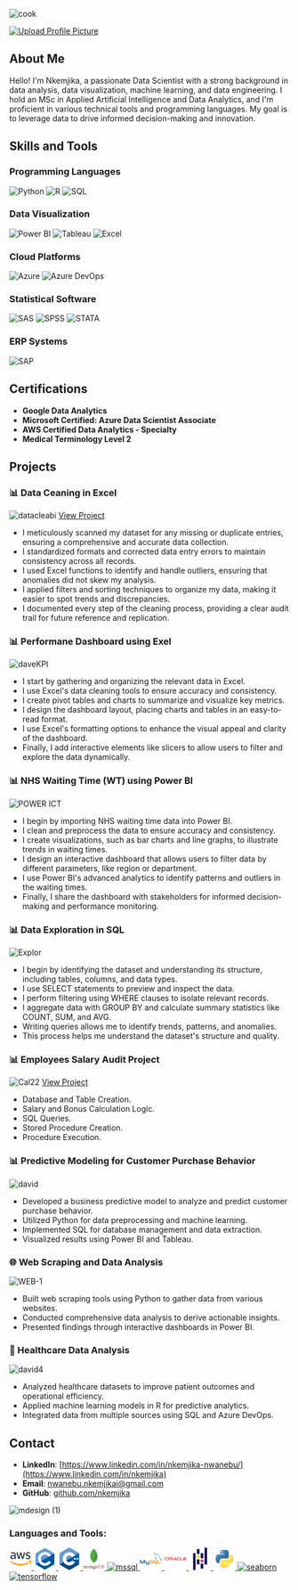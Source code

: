 

![cook](https://github.com/nkemdata/abc/assets/119932254/03a8f689-80a0-45e1-afad-974b2a73bdda)


[![Upload Profile Picture](https://img.shields.io/badge/Upload%20Profile%20Picture-blue?style=for-the-badge)](https://github.com/yourusername/yourrepository/upload/main)


## About Me
Hello! I'm Nkemjika, a passionate Data Scientist with a strong background in data analysis, data visualization, machine learning, and data engineering. I hold an MSc in Applied Artificial Intelligence and Data Analytics, and I'm proficient in various technical tools and programming languages. My goal is to leverage data to drive informed decision-making and innovation.

## Skills and Tools
### Programming Languages
![Python](https://img.shields.io/badge/Python-3776AB?style=for-the-badge&logo=python&logoColor=white)
![R](https://img.shields.io/badge/R-276DC3?style=for-the-badge&logo=r&logoColor=white)
![SQL](https://img.shields.io/badge/SQL-4479A1?style=for-the-badge&logo=postgresql&logoColor=white)

### Data Visualization
![Power BI](https://img.shields.io/badge/Power%20BI-F2C811?style=for-the-badge&logo=power%20bi&logoColor=black)
![Tableau](https://img.shields.io/badge/Tableau-E97627?style=for-the-badge&logo=tableau&logoColor=white)
![Excel](https://img.shields.io/badge/Excel-217346?style=for-the-badge&logo=microsoft%20excel&logoColor=white)

### Cloud Platforms
![Azure](https://img.shields.io/badge/Azure-0078D4?style=for-the-badge&logo=microsoft%20azure&logoColor=white)
![Azure DevOps](https://img.shields.io/badge/Azure%20DevOps-0078D4?style=for-the-badge&logo=azure%20devops&logoColor=white)

### Statistical Software
![SAS](https://img.shields.io/badge/SAS-B8385A?style=for-the-badge&logo=sas&logoColor=white)
![SPSS](https://img.shields.io/badge/SPSS-1C4E80?style=for-the-badge&logo=ibm&logoColor=white)
![STATA](https://img.shields.io/badge/STATA-1C4E80?style=for-the-badge&logo=stata&logoColor=white)

### ERP Systems
![SAP](https://img.shields.io/badge/SAP-0FAAFF?style=for-the-badge&logo=sap&logoColor=white)


## Certifications

- **Google Data Analytics**
- **Microsoft Certified: Azure Data Scientist Associate**
- **AWS Certified Data Analytics - Specialty**
- **Medical Terminology Level 2**

## Projects

### 📊 Data Ceaning in Excel
![datacleabi](https://github.com/nkemdata/portfolio/assets/119932254/852b114b-4c2d-42f3-8cc5-3259b69a2149)
 [View Project](https://github.com/nkemdata/The-Projects)
- I meticulously scanned my dataset for any missing or duplicate entries, ensuring a comprehensive and accurate data collection.
- I standardized formats and corrected data entry errors to maintain consistency across all records.
- I used Excel functions to identify and handle outliers, ensuring that anomalies did not skew my analysis.
- I applied filters and sorting techniques to organize my data, making it easier to spot trends and discrepancies.
- I documented every step of the cleaning process, providing a clear audit trail for future reference and replication.


### 📊 Performane Dashboard using Exel
![daveKPI](https://github.com/nkemdata/portfolio/assets/119932254/85abb176-e96a-4122-aa96-f3d0185a15c7)

- I start by gathering and organizing the relevant data in Excel.
- I use Excel's data cleaning tools to ensure accuracy and consistency.
- I create pivot tables and charts to summarize and visualize key metrics.
- I design the dashboard layout, placing charts and tables in an easy-to-read format.
- I use Excel's formatting options to enhance the visual appeal and clarity of the dashboard.
- Finally, I add interactive elements like slicers to allow users to filter and explore the data dynamically.

### 📊 NHS Waiting Time (WT) using Power BI
![POWER ICT](https://github.com/nkemdata/portfolio/assets/119932254/af63452c-b1d6-4847-916b-850ac8332261)
- I begin by importing NHS waiting time data into Power BI.
- I clean and preprocess the data to ensure accuracy and consistency.
- I create visualizations, such as bar charts and line graphs, to illustrate trends in waiting times.
- I design an interactive dashboard that allows users to filter data by different parameters, like region or department.
- I use Power BI's advanced analytics to identify patterns and outliers in the waiting times.
- Finally, I share the dashboard with stakeholders for informed decision-making and performance monitoring.

### 📊 Data Exploration in SQL
![Explor](https://github.com/nkemdata/portfolio/assets/119932254/83f3ce61-e601-4537-a77f-ebed9f1239ef)
- I begin by identifying the dataset and understanding its structure, including tables, columns, and data types.
- I use SELECT statements to preview and inspect the data.
- I perform filtering using WHERE clauses to isolate relevant records.
- I aggregate data with GROUP BY and calculate summary statistics like COUNT, SUM, and AVG.
- Writing queries allows me to identify trends, patterns, and anomalies.
- This process helps me understand the dataset's structure and quality.

### 📊 Employees Salary Audit Project 
![Cal22](https://github.com/nkemdata/Project-A/assets/119932254/3af20629-1c2d-472b-b456-59adbe94610a)
 [View Project](https://github.com/ninbox/Project-A/tree/main)
- Database and Table Creation.
- Salary and Bonus Calculation Logic.
- SQL Queries.
- Stored Procedure Creation.
- Procedure Execution.

### 📊 Predictive Modeling for Customer Purchase Behavior
![david](https://github.com/nkemdata/portfolio/assets/119932254/cad00b29-be74-4660-8692-594bdb356d80)
- Developed a business predictive model to analyze and predict customer purchase behavior.
- Utilized Python for data preprocessing and machine learning.
- Implemented SQL for database management and data extraction.
- Visualized results using Power BI and Tableau.

### 🌐 Web Scraping and Data Analysis
![WEB-1](https://github.com/nkemdata/portfolio/assets/119932254/a4f7d915-0229-4828-ac91-62cd32875174)
- Built web scraping tools using Python to gather data from various websites.
- Conducted comprehensive data analysis to derive actionable insights.
- Presented findings through interactive dashboards in Power BI.

### 🏥 Healthcare Data Analysis
![david4](https://github.com/nkemdata/portfolio/assets/119932254/e51d8f3f-2d6c-4264-881f-e3c3d8d0dc9e)
- Analyzed healthcare datasets to improve patient outcomes and operational efficiency.
- Applied machine learning models in R for predictive analytics.
- Integrated data from multiple sources using SQL and Azure DevOps.


## Contact
- **LinkedIn**: [https://www.linkedin.com/in/nkemjika-nwanebu/](https://www.linkedin.com/in/nkemjika)
- **Email**: [nwanebu.nkemjikai@gmail.com](nwanebu.nkemjikai@gmail..com)
- **GitHub**: [github.com/nkemjika](https://github.com/nkemjika)

![mdesign (1)](https://github.com/nkemdata/portfolio/assets/119932254/5e1cc012-f852-4e28-aeb0-13c3f01263da)


<p align="left">
</p>

<h3 align="left">Languages and Tools:</h3>
<p align="left"> <a href="https://aws.amazon.com" target="_blank" rel="noreferrer"> <img src="https://raw.githubusercontent.com/devicons/devicon/master/icons/amazonwebservices/amazonwebservices-original-wordmark.svg" alt="aws" width="40" height="40"/> </a> <a href="https://www.cprogramming.com/" target="_blank" rel="noreferrer"> <img src="https://raw.githubusercontent.com/devicons/devicon/master/icons/c/c-original.svg" alt="c" width="40" height="40"/> </a> <a href="https://www.w3schools.com/cpp/" target="_blank" rel="noreferrer"> <img src="https://raw.githubusercontent.com/devicons/devicon/master/icons/cplusplus/cplusplus-original.svg" alt="cplusplus" width="40" height="40"/> </a> <a href="https://www.mongodb.com/" target="_blank" rel="noreferrer"> <img src="https://raw.githubusercontent.com/devicons/devicon/master/icons/mongodb/mongodb-original-wordmark.svg" alt="mongodb" width="40" height="40"/> </a> <a href="https://www.microsoft.com/en-us/sql-server" target="_blank" rel="noreferrer"> <img src="https://www.svgrepo.com/show/303229/microsoft-sql-server-logo.svg" alt="mssql" width="40" height="40"/> </a> <a href="https://www.mysql.com/" target="_blank" rel="noreferrer"> <img src="https://raw.githubusercontent.com/devicons/devicon/master/icons/mysql/mysql-original-wordmark.svg" alt="mysql" width="40" height="40"/> </a> <a href="https://www.oracle.com/" target="_blank" rel="noreferrer"> <img src="https://raw.githubusercontent.com/devicons/devicon/master/icons/oracle/oracle-original.svg" alt="oracle" width="40" height="40"/> </a> <a href="https://pandas.pydata.org/" target="_blank" rel="noreferrer"> <img src="https://raw.githubusercontent.com/devicons/devicon/2ae2a900d2f041da66e950e4d48052658d850630/icons/pandas/pandas-original.svg" alt="pandas" width="40" height="40"/> </a> <a href="https://www.python.org" target="_blank" rel="noreferrer"> <img src="https://raw.githubusercontent.com/devicons/devicon/master/icons/python/python-original.svg" alt="python" width="40" height="40"/> </a> <a href="https://seaborn.pydata.org/" target="_blank" rel="noreferrer"> <img src="https://seaborn.pydata.org/_images/logo-mark-lightbg.svg" alt="seaborn" width="40" height="40"/> </a> <a href="https://www.tensorflow.org" target="_blank" rel="noreferrer"> <img src="https://www.vectorlogo.zone/logos/tensorflow/tensorflow-icon.svg" alt="tensorflow" width="40" height="40"/> </a> </p>


